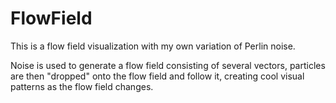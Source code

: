# FlowField
This is a flow field visualization with my own variation of Perlin noise.

Noise is used to generate a flow field consisting of several vectors,
particles are then "dropped" onto the flow field and follow it, creating
cool visual patterns as the flow field changes.
